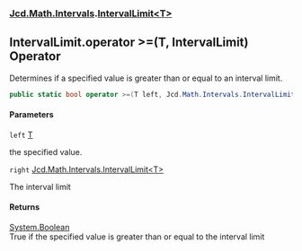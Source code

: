 ### [Jcd.Math.Intervals](Jcd.Math.Intervals.md 'Jcd.Math.Intervals').[IntervalLimit&lt;T&gt;](Jcd.Math.Intervals.IntervalLimit_T_.md 'Jcd.Math.Intervals.IntervalLimit<T>')

## IntervalLimit<T>.operator >=(T, IntervalLimit<T>) Operator

Determines if a specified value is greater than or equal to an interval limit.

```csharp
public static bool operator >=(T left, Jcd.Math.Intervals.IntervalLimit<T> right);
```
#### Parameters

<a name='Jcd.Math.Intervals.IntervalLimit_T_.op_GreaterThanOrEqual(T,Jcd.Math.Intervals.IntervalLimit_T_).left'></a>

`left` [T](Jcd.Math.Intervals.IntervalLimit_T_.md#Jcd.Math.Intervals.IntervalLimit_T_.T 'Jcd.Math.Intervals.IntervalLimit<T>.T')

the specified value.

<a name='Jcd.Math.Intervals.IntervalLimit_T_.op_GreaterThanOrEqual(T,Jcd.Math.Intervals.IntervalLimit_T_).right'></a>

`right` [Jcd.Math.Intervals.IntervalLimit&lt;](Jcd.Math.Intervals.IntervalLimit_T_.md 'Jcd.Math.Intervals.IntervalLimit<T>')[T](Jcd.Math.Intervals.IntervalLimit_T_.md#Jcd.Math.Intervals.IntervalLimit_T_.T 'Jcd.Math.Intervals.IntervalLimit<T>.T')[&gt;](Jcd.Math.Intervals.IntervalLimit_T_.md 'Jcd.Math.Intervals.IntervalLimit<T>')

The interval limit

#### Returns
[System.Boolean](https://docs.microsoft.com/en-us/dotnet/api/System.Boolean 'System.Boolean')  
True if the specified value is greater than or equal to the interval limit